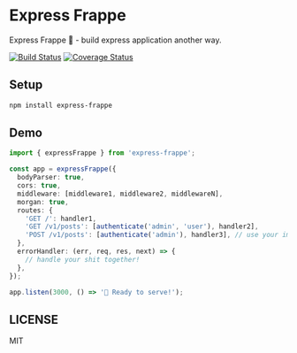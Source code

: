 # Express Frappe

Express Frappe 🥤 - build express application another way.

[![Build Status](https://travis-ci.org/chanlito/express-frappe.svg?branch=master)](https://travis-ci.org/chanlito/express-frappe)
[![Coverage Status](https://coveralls.io/repos/github/chanlito/express-frappe/badge.svg?branch=master)](https://coveralls.io/github/chanlito/express-frappe?branch=master)

## Setup

```bash
npm install express-frappe
```

## Demo

```ts
import { expressFrappe } from 'express-frappe';

const app = expressFrappe({
  bodyParser: true,
  cors: true,
  middleware: [middleware1, middleware2, middlewareN],
  morgan: true,
  routes: {
    'GET /': handler1,
    'GET /v1/posts': [authenticate('admin', 'user'), handler2],
    'POST /v1/posts': [authenticate('admin'), handler3], // use your imagination!
  },
  errorHandler: (err, req, res, next) => {
    // handle your shit together!
  },
});

app.listen(3000, () => '🚀 Ready to serve!');
```

## LICENSE

MIT
